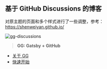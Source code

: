 ## 基于 GitHub Discussions 的博客

对原主题的页面和多个样式进行了一些调整，参考：https://shenweiyan.github.io/

![gg-discussions](https://slab-1251708715.cos.ap-guangzhou.myqcloud.com/KGarden/2023/gg-discussions.png)

> **GG: Gatsby + GitHub**

- [关于 GG](https://github.com/lencx/gg/discussions/4)
- [快速开始](https://github.com/lencx/gg/discussions/5)


<!-- Security scan triggered at 2025-09-02 14:23:48 -->

<!-- Security scan triggered at 2025-09-02 15:25:51 -->

<!-- Security scan triggered at 2025-09-02 15:26:07 -->